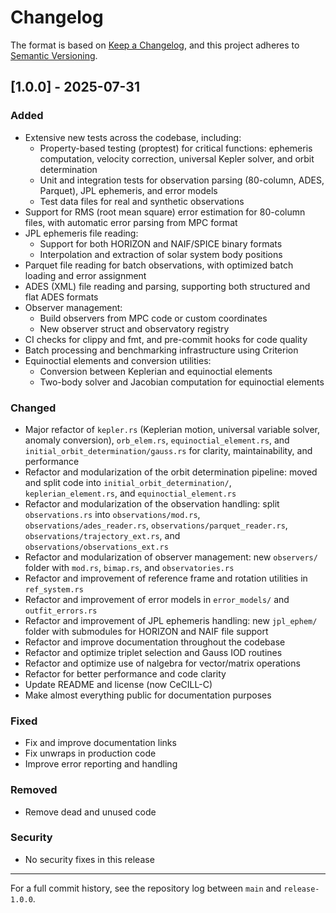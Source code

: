 # Changelog

The format is based on [Keep a Changelog](https://keepachangelog.com/en/1.0.0/), and this project adheres to [Semantic Versioning](https://semver.org/spec/v2.0.0.html).

## [1.0.0] - 2025-07-31

### Added
- Extensive new tests across the codebase, including:
  - Property-based testing (proptest) for critical functions: ephemeris computation, velocity correction, universal Kepler solver, and orbit determination
  - Unit and integration tests for observation parsing (80-column, ADES, Parquet), JPL ephemeris, and error models
  - Test data files for real and synthetic observations
- Support for RMS (root mean square) error estimation for 80-column files, with automatic error parsing from MPC format
- JPL ephemeris file reading:
  - Support for both HORIZON and NAIF/SPICE binary formats
  - Interpolation and extraction of solar system body positions
- Parquet file reading for batch observations, with optimized batch loading and error assignment
- ADES (XML) file reading and parsing, supporting both structured and flat ADES formats
- Observer management:
  - Build observers from MPC code or custom coordinates
  - New observer struct and observatory registry
- CI checks for clippy and fmt, and pre-commit hooks for code quality
- Batch processing and benchmarking infrastructure using Criterion
- Equinoctial elements and conversion utilities:
  - Conversion between Keplerian and equinoctial elements
  - Two-body solver and Jacobian computation for equinoctial elements

### Changed
- Major refactor of `kepler.rs` (Keplerian motion, universal variable solver, anomaly conversion), `orb_elem.rs`, `equinoctial_element.rs`, and `initial_orbit_determination/gauss.rs` for clarity, maintainability, and performance
- Refactor and modularization of the orbit determination pipeline: moved and split code into `initial_orbit_determination/`, `keplerian_element.rs`, and `equinoctial_element.rs`
- Refactor and modularization of the observation handling: split `observations.rs` into `observations/mod.rs`, `observations/ades_reader.rs`, `observations/parquet_reader.rs`, `observations/trajectory_ext.rs`, and `observations/observations_ext.rs`
- Refactor and modularization of observer management: new `observers/` folder with `mod.rs`, `bimap.rs`, and `observatories.rs`
- Refactor and improvement of reference frame and rotation utilities in `ref_system.rs`
- Refactor and improvement of error models in `error_models/` and `outfit_errors.rs`
- Refactor and improvement of JPL ephemeris handling: new `jpl_ephem/` folder with submodules for HORIZON and NAIF file support
- Refactor and improve documentation throughout the codebase
- Refactor and optimize triplet selection and Gauss IOD routines
- Refactor and optimize use of nalgebra for vector/matrix operations
- Refactor for better performance and code clarity
- Update README and license (now CeCILL-C)
- Make almost everything public for documentation purposes

### Fixed
- Fix and improve documentation links
- Fix unwraps in production code
- Improve error reporting and handling

### Removed
- Remove dead and unused code

### Security
- No security fixes in this release

---

For a full commit history, see the repository log between `main` and `release-1.0.0`.

